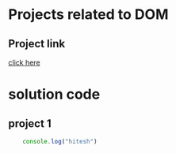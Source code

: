 # Projects related to DOM

## Project link 
[click here](https://stackblitz.com/edit/dom-project-chaiaurcode?file=index.html)

# solution code 

## project 1

```javascript
    console.log("hitesh")
```